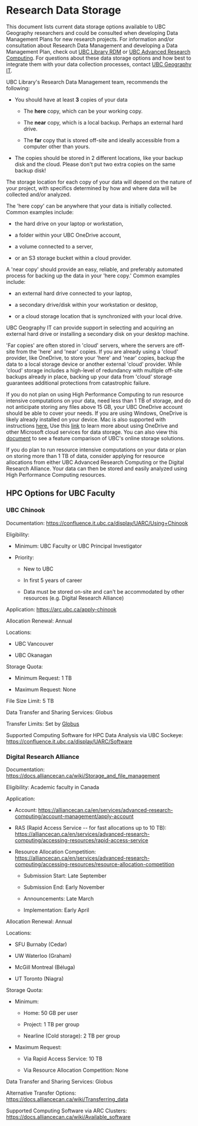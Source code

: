 # Research Data Storage

This document lists current data storage options available to UBC Geography
researchers and could be consulted when developing Data Management Plans for new
research projects. For information and/or consultation about Research Data
Management and developing a Data Management Plan, check out
[UBC Library RDM](https://researchdata.library.ubc.ca/) or
[UBC Advanced Research Computing](https://rdm.ubc.ca/). For questions about
these data storage options and how best to integrate them with your data
collection processes, contact
[UBC Geography IT](https://geog.air.arts.ubc.ca/services/computing-services/).

UBC Library's Research Data Management team, recommends the following:

- You should have at least **3** copies of your data

  - The **here** copy, which can be your working copy.

  - The **near** copy, which is a local backup. Perhaps an external hard drive.

  - The **far** copy that is stored off-site and ideally accessible from a
    computer other than yours.

- The copies should be stored in 2 different locations, like your backup disk
  and the cloud. Please don't put two extra copies on the same backup disk!

The storage location for each copy of your data will depend on the nature of
your project, with specifics determined by how and where data will be collected
and/or analyzed.

The 'here copy' can be anywhere that your data is initially collected. Common
examples include:

- the hard drive on your laptop or workstation,

- a folder within your UBC OneDrive account,

- a volume connected to a server,

- or an S3 storage bucket within a cloud provider.

A 'near copy' should provide an easy, reliable, and preferably automated process
for backing up the data in your 'here copy.' Common examples include:

- an external hard drive connected to your laptop,

- a secondary drive/disk within your workstation or desktop,

- or a cloud storage location that is synchronized with your local drive.

UBC Geography IT can provide support in selecting and acquiring an external hard
drive or installing a secondary disk on your desktop machine.

'Far copies' are often stored in 'cloud' servers, where the servers are off-site
from the 'here' and 'near' copies. If you are already using a 'cloud' provider,
like OneDrive, to store your 'here' and 'near' copies, backup the data to a
local storage device or another external 'cloud' provider. While 'cloud' storage
includes a high-level of redundancy with multiple off-site backups already in
place, backing up your data from 'cloud' storage guarantees additional
protections from catastrophic failure.

If you do not plan on using High Performance Computing to run resource intensive
computations on your data, need less than 1 TB of storage, and do not anticipate
storing any files above 15 GB, your UBC OneDrive account should be able to cover
your needs. If you are using Windows, OneDrive is likely already installed on
your device. Mac is also supported with instructions
[here.](https://support.microsoft.com/en-us/office/sync-files-with-onedrive-on-macos-d11b9f29-00bb-4172-be39-997da46f913f)
Use this [link](https://arc.ubc.ca/microsoft-onedrive-and-teams-research) to
learn more about using OneDrive and other Microsoft cloud services for data
storage. You can also view this
[document](https://it.ubc.ca/sites/it.ubc.ca/files/UBC%20Online%20Storage%20Solutions%20-%20Features%20Comparison%20Chart.pdf)
to see a feature comparison of UBC's online storage solutions.

If you do plan to run resource intensive computations on your data or plan on
storing more than 1 TB of data, consider applying for resource allocations from
either UBC Advanced Research Computing or the Digital Research Alliance. Your
data can then be stored and easily analyzed using High Performance Computing
resources.

## HPC Options for UBC Faculty

### UBC Chinook

Documentation: <https://confluence.it.ubc.ca/display/UARC/Using+Chinook>

Eligibility:

- Minimum: UBC Faculty or UBC Principal Investigator

- Priority:

  - New to UBC

  - In first 5 years of career

  - Data must be stored on-site and can't be accommodated by other resources
    (e.g. Digital Research Alliance)

Application: <https://arc.ubc.ca/apply-chinook>

Allocation Renewal: Annual

Locations:

- UBC Vancouver

- UBC Okanagan

Storage Quota:

- Minimum Request: 1 TB

- Maximum Request: None

File Size Limit: 5 TB

Data Transfer and Sharing Services: Globus

Transfer Limits: Set by
[Globus](https://docs.globus.org/faq/transfer-sharing/#are_there_any_limits_on_using_the_file_transfer_service)

Supported Computing Software for HPC Data Analysis via UBC Sockeye:
<https://confluence.it.ubc.ca/display/UARC/Software>

### Digital Research Alliance

Documentation: <https://docs.alliancecan.ca/wiki/Storage_and_file_management>

Eligibility: Academic faculty in Canada

Application:

- Account:
  <https://alliancecan.ca/en/services/advanced-research-computing/account-management/apply-account>

- RAS (Rapid Access Service -- for fast allocations up to 10 TB):
  <https://alliancecan.ca/en/services/advanced-research-computing/accessing-resources/rapid-access-service>

- Resource Allocation Competition:
  <https://alliancecan.ca/en/services/advanced-research-computing/accessing-resources/resource-allocation-competition>

  - Submission Start: Late September

  - Submission End: Early November

  - Announcements: Late March

  - Implementation: Early April

Allocation Renewal: Annual

Locations:

- SFU Burnaby (Cedar)

- UW Waterloo (Graham)

- McGill Montreal (Béluga)

- UT Toronto (Niagra)

Storage Quota:

- Minimum:

  - Home: 50 GB per user

  - Project: 1 TB per group

  - Nearline (Cold storage): 2 TB per group

- Maximum Request:

  - Via Rapid Access Service: 10 TB

  - Via Resource Allocation Competition: None

Data Transfer and Sharing Services: Globus

Alternative Transfer Options:
<https://docs.alliancecan.ca/wiki/Transferring_data>

Supported Computing Software via ARC Clusters:
<https://docs.alliancecan.ca/wiki/Available_software>
